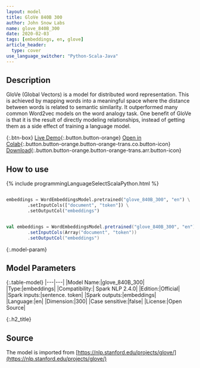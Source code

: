 ```yaml
---
layout: model
title: GloVe 840B 300
author: John Snow Labs
name: glove_840B_300
date: 2020-02-03
tags: [embeddings, en, glove]
article_header:
  type: cover
use_language_switcher: "Python-Scala-Java"
---
```


## Description
GloVe (Global Vectors) is a model for distributed word representation. This is achieved by mapping words into a meaningful space where the distance between words is related to semantic similarity. It outperformed many common Word2vec models on the word analogy task. One benefit of GloVe is that it is the result of directly modeling relationships, instead of getting them as a side effect of training a language model.

{:.btn-box}
[Live Demo](https://demo.johnsnowlabs.com/public/NER_EN){:.button.button-orange}
[Open in Colab](https://colab.research.google.com/github/JohnSnowLabs/spark-nlp-workshop/blob/master/tutorials/streamlit_notebooks/NER_EN.ipynb){:.button.button-orange.button-orange-trans.co.button-icon}
[Download](||https://s3.amazonaws.com/auxdata.johnsnowlabs.com/public/models/glove_840B_300_xx_2.4.0_2.4_1579698926752.zip){:.button.button-orange.button-orange-trans.arr.button-icon}

## How to use 

{% include programmingLanguageSelectScalaPython.html %}

```python

embeddings = WordEmbeddingsModel.pretrained("glove_840B_300", "en") \
        .setInputCols(["document", "token"]) \
        .setOutputCol("embeddings")
```

```scala

val embeddings = WordEmbeddingsModel.pretrained("glove_840B_300", "en")
        .setInputCols(Array("document", "token"))
        .setOutputCol("embeddings")
```

{:.model-param}
## Model Parameters

{:.table-model}
|---|---|
|Model Name:|glove_840B_300|
|Type:|embeddings|
|Compatibility:| Spark NLP 2.4.0|
|Edition:|Official|
|Spark inputs:|sentence. token|
|Spark outputs:|embeddings|
|Language:|en|
|Dimension:|300|
|Case sensitive:|false|
|License:|Open Source|

{:.h2_title}
## Source
The model is imported from [https://nlp.stanford.edu/projects/glove/](https://nlp.stanford.edu/projects/glove/)
